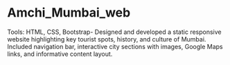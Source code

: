# Amchi_Mumbai_web
Tools: HTML, CSS, Bootstrap- Designed and developed a static responsive website highlighting key tourist spots, history, and culture of Mumbai. Included navigation bar, interactive city sections with images, Google Maps links, and informative content layout.
